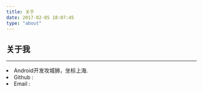 ```yaml
---
title: 关于
date: 2017-02-05 18:07:45
type: "about"
---
```

##  关于我 ###
***

<li>Android开发攻城狮，坐标上海.
<li>Github : <https://github.com/ckj375>  
<li>Email : <ckj375@gmail.com>
